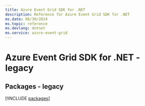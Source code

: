 ```yaml
---
title: Azure Event Grid SDK for .NET
description: Reference for Azure Event Grid SDK for .NET
ms.date: 08/30/2024
ms.topic: reference
ms.devlang: dotnet
ms.service: azure-event-grid
---
```

# Azure Event Grid SDK for .NET - legacy
## Packages - legacy
[!INCLUDE [packages](event-grid-index.md)]